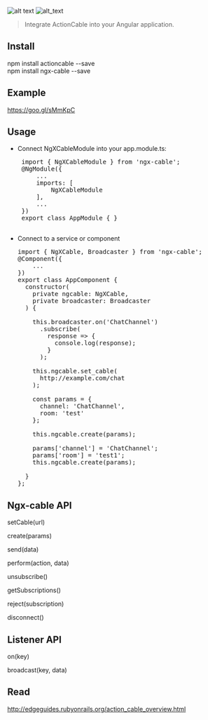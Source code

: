 ![alt text](https://img.shields.io/wercker/ci/wercker/docs.svg)
![alt_text](https://img.shields.io/npm/v/npm.svg)

> Integrate ActionCable into your Angular application.

Install
-----------------------------------
npm install actioncable --save<br>
npm install ngx-cable --save

Example
-----------------------------------
https://goo.gl/sMmKpC

Usage
-----------------------------------

 - Connect NgXCableModule into your app.module.ts:
    <pre>
    import { NgXCableModule } from 'ngx-cable';
    @NgModule({
        ...
        imports: [
            NgXCableModule
        ],
        ...
    })
    export class AppModule { }
    </pre>

 -  Connect to a service or component
    <pre>
    import { NgXCable, Broadcaster } from 'ngx-cable';
    @Component({
        ...
    })
    export class AppComponent {
      constructor(
        private ngcable: NgXCable,
        private broadcaster: Broadcaster
      ) {
                  
        this.broadcaster.on('ChatChannel')
          .subscribe(
            response => {
              console.log(response);
            }
          );
          
        this.ngcable.set_cable(
          http://example.com/chat
        );
        
        const params = {
          channel: 'ChatChannel',
          room: 'test'
        };
          
        this.ngcable.create(params);
        
        params['channel'] = 'ChatChannel';
        params['room'] = 'test1';
        this.ngcable.create(params);
        
      }
    };
    </pre>
    
Ngx-cable API
-----------------------------------

setCable(url)

create(params)

send(data)

perform(action, data)

unsubscribe()

getSubscriptions()

reject(subscription)

disconnect()

Listener API
-----------------------------------

on(key)

broadcast(key, data)

Read
-----------------------------------
http://edgeguides.rubyonrails.org/action_cable_overview.html